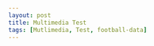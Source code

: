 ```yaml
---
layout: post
title: Multimedia Test
tags: [Mutlimedia, Test, football-data]
---
```


<script src="/js/jquery-1.11.2.min.js"></script>

<script>
    var competition_ids = ["424", "426", "427", "428", "430", "431", "432", "433", "434", "435", "436", "437", "438"]
    $.each(competition_ids, function(index, item) {
        $.ajax({
            headers: { 
                'X-Auth-Token': 'bf0513ea0ba6457fb4ae6d380cca8365', 
                'Access-Control-Allow-Origin': '*',
                'Access-Control-Allow-Methods': 'GET,HEAD,OPTIONS,POST,PUT',
                'Access-Control-Allow-Headers': 'Origin, X-Requested-With, Content-Type, Accept, Authorization'
            },
            url: '//api.football-data.org/v1/competitions/' + item + '/teams',
            dataType: 'json',
            type: 'GET',
        }).done(function(response) {
            console.log(response);
            $.ajax({
                headers: { 
                    'X-Auth-Token': 'bf0513ea0ba6457fb4ae6d380cca8365',
                    'Access-Control-Allow-Origin': '*',
                    'Access-Control-Allow-Methods': 'GET,HEAD,OPTIONS,POST,PUT',
                    'Access-Control-Allow-Headers': 'Origin, X-Requested-With, Content-Type, Accept, Authorization'
                },
                url: '//api.football-data.org/v1/competitions/' + item,
                dataType: 'json',
                type: 'GET',
            }).done(function(response) {
                $('.competitions').prepend('<h2>' + response.caption + '</h2>');
                $('.competitions').prepend('<div class="image_grid">');
                
            });
            $.each(response.teams, function(index, item) {
                $('.competitions').prepend(
                '<a href="' + response.teams[index].crestUrl + '"><figure><img src="' + response.teams[index].crestUrl + '"/><figcaption>' + response.teams[index].name + '</figcaption></figure></a>'
                );
            });
            $('.competitions').prepend('</div>');
        });
    });
</script>

<div id="competitions"></div>
